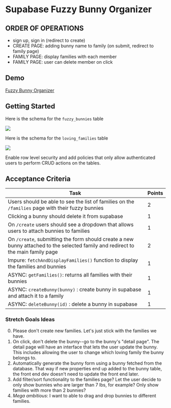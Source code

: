 # Supabase Fuzzy Bunny Organizer

## ORDER OF OPERATIONS

-   sign up, sign in (redirect to create)
-   CREATE PAGE: adding bunny name to family (on submit, redirect to family page)
-   FAMILY PAGE: display families with each member
-   FAMILY PAGE: user can delete member on click

## Demo

[Fuzzy Bunny Organizer](https://alchemycodelab.github.io/web-01-fuzzy-bunny-organizer/)

## Getting Started

Here is the schema for the `fuzzy_bunnies` table

![](https://github.com/alchemycodelab/half-baked-web-01-fuzzy-bunny-organizer/raw/main/bunnies-model.png)

Here is the schema for the `loving_families` table

![](https://github.com/alchemycodelab/half-baked-web-01-fuzzy-bunny-organizer/raw/main/families-model.png)

Enable row level security and add policies that only allow authenticated users to perform CRUD actions on the tables.

## Acceptance Criteria

| Task                                                                                                                             | Points |
| -------------------------------------------------------------------------------------------------------------------------------- | ------ |
| Users should be able to see the list of families on the `/families` page with their fuzzy bunnies                                | 2      |
| Clicking a bunny should delete it from supabase                                                                                  | 1      |
| On `/create` users should see a dropdown that allows users to attach bunnies to families                                         | 1      |
| On `/create`, submitting the form should create a new bunny attached to the selected family and redirect to the main family page | 2      |
| Impure: `fetchAndDisplayFamilies()` function to display the families and bunnies                                                 | 1      |
| ASYNC: `getFamilies()`: returns all families with their bunnies                                                                  | 1      |
| ASYNC: `createBunny(bunny)` : create bunny in supabase and attach it to a family                                                 | 1      |
| ASYNC: `deleteBunny(id)` : delete a bunny in supabase                                                                            | 1      |

### Stretch Goals Ideas

0. Please don't create new families. Let's just stick with the families we have.
1. On click, don't delete the bunny--go to the bunny's "detail page". The detail page will have an interface that lets the user update the bunny. This includes allowing the user to change which loving family the bunny belongs to.
2. Automatically generate the bunny form using a bunny fetched from the database. That way if new properties end up added to the bunny table, the front end dev doesn't need to update the front end later.
3. Add filter/sort functionality to the families page? Let the user decide to only show bunnies who are larger than 7 lbs, for example? Only show families with more than 2 bunnies?
4. _Mega ambitious_: I want to able to drag and drop bunnies to different families.
